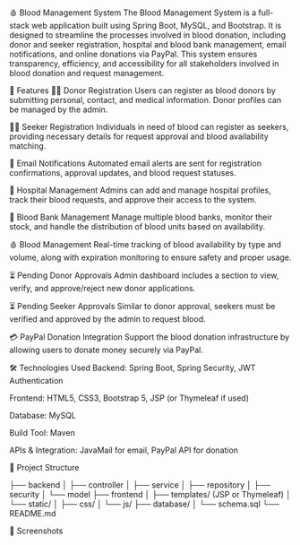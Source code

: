 🩸 Blood Management System
The Blood Management System is a full-stack web application built using Spring Boot, MySQL, and Bootstrap. It is designed to streamline the processes involved in blood donation, including donor and seeker registration, hospital and blood bank management, email notifications, and online donations via PayPal. This system ensures transparency, efficiency, and accessibility for all stakeholders involved in blood donation and request management.

🚀 Features
🧑‍📝 Donor Registration
Users can register as blood donors by submitting personal, contact, and medical information. Donor profiles can be managed by the admin.

🧍‍♂️ Seeker Registration
Individuals in need of blood can register as seekers, providing necessary details for request approval and blood availability matching.

📩 Email Notifications
Automated email alerts are sent for registration confirmations, approval updates, and blood request statuses.

🏥 Hospital Management
Admins can add and manage hospital profiles, track their blood requests, and approve their access to the system.

🏦 Blood Bank Management
Manage multiple blood banks, monitor their stock, and handle the distribution of blood units based on availability.

🩸 Blood Management
Real-time tracking of blood availability by type and volume, along with expiration monitoring to ensure safety and proper usage.

⏳ Pending Donor Approvals
Admin dashboard includes a section to view, verify, and approve/reject new donor applications.

⏳ Pending Seeker Approvals
Similar to donor approval, seekers must be verified and approved by the admin to request blood.

💳 PayPal Donation Integration
Support the blood donation infrastructure by allowing users to donate money securely via PayPal.

🛠️ Technologies Used
Backend: Spring Boot, Spring Security, JWT Authentication

Frontend: HTML5, CSS3, Bootstrap 5, JSP (or Thymeleaf if used)

Database: MySQL

Build Tool: Maven

APIs & Integration: JavaMail for email, PayPal API for donation

📁 Project Structure

├── backend
│   ├── controller
│   ├── service
│   ├── repository
│   ├── security
│   └── model
├── frontend
│   ├── templates/ (JSP or Thymeleaf)
│   └── static/
│       ├── css/
│       └── js/
├── database/
│   └── schema.sql
└── README.md

📸 Screenshots

